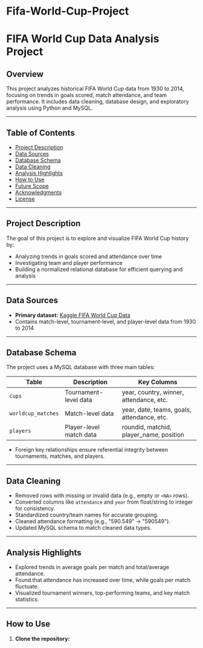 # Fifa-World-Cup-Project


# FIFA World Cup Data Analysis Project

## Overview

This project analyzes historical FIFA World Cup data from 1930 to 2014, focusing on trends in goals scored, match attendance, and team performance. It includes data cleaning, database design, and exploratory analysis using Python and MySQL.

---

## Table of Contents

- [Project Description](#project-description)
- [Data Sources](#data-sources)
- [Database Schema](#database-schema)
- [Data Cleaning](#data-cleaning)
- [Analysis Highlights](#analysis-highlights)
- [How to Use](#how-to-use)
- [Future Scope](#future-scope)
- [Acknowledgments](#acknowledgments)
- [License](#license)

---

## Project Description

The goal of this project is to explore and visualize FIFA World Cup history by:
- Analyzing trends in goals scored and attendance over time
- Investigating team and player performance
- Building a normalized relational database for efficient querying and analysis

---

## Data Sources

- **Primary dataset:** [Kaggle FIFA World Cup Data](https://www.kaggle.com/datasets)
- Contains match-level, tournament-level, and player-level data from 1930 to 2014

---

## Database Schema

The project uses a MySQL database with three main tables:

| Table              | Description                  | Key Columns                                 |
|--------------------|-----------------------------|---------------------------------------------|
| `cups`             | Tournament-level data        | year, country, winner, attendance, etc.     |
| `worldcup_matches` | Match-level data             | year, date, teams, goals, attendance, etc.  |
| `players`          | Player-level match data      | roundid, matchid, player_name, position     |

- Foreign key relationships ensure referential integrity between tournaments, matches, and players.

---

## Data Cleaning

- Removed rows with missing or invalid data (e.g., empty or `<NA>` rows).
- Converted columns like `attendance` and `year` from float/string to integer for consistency.
- Standardized country/team names for accurate grouping.
- Cleaned attendance formatting (e.g., "590.549" → "590549").
- Updated MySQL schema to match cleaned data types.

---

## Analysis Highlights

- Explored trends in average goals per match and total/average attendance.
- Found that attendance has increased over time, while goals per match fluctuate.
- Visualized tournament winners, top-performing teams, and key match statistics.

---

## How to Use

1. **Clone the repository:**
